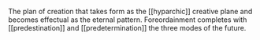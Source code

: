 The plan of creation that takes form as the [[hyparchic]] creative plane and becomes effectual as the eternal pattern. Foreordainment completes with [[predestination]] and [[predetermination]] the three modes of the future.